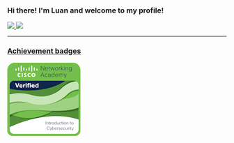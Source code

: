 ### Hi there! I'm Luan and welcome to my profile!

 <div>
  <a href="https://github.com/luanmarques1789">
  <img height="180em" src="https://github-readme-stats.vercel.app/api?username=luanmarques1789&show_icons=true&theme=dracula&include_all_commits=true&count_private=true"/>
  <img height="180em" src="https://github-readme-stats.vercel.app/api/top-langs/?username=luanmarques1789&layout=compact&langs_count=7&theme=dracula"/>
</div>

---

### Achievement badges

<a href="https://www.credly.com/badges/3b5abd57-e653-42e9-a3ec-127b5b37ab91/public_url" target="_blank">
<img alt="Cisco's Introduction to Cybersecurity badge" src="assets/introduction-to-cybersecurity.png" />
</a>
